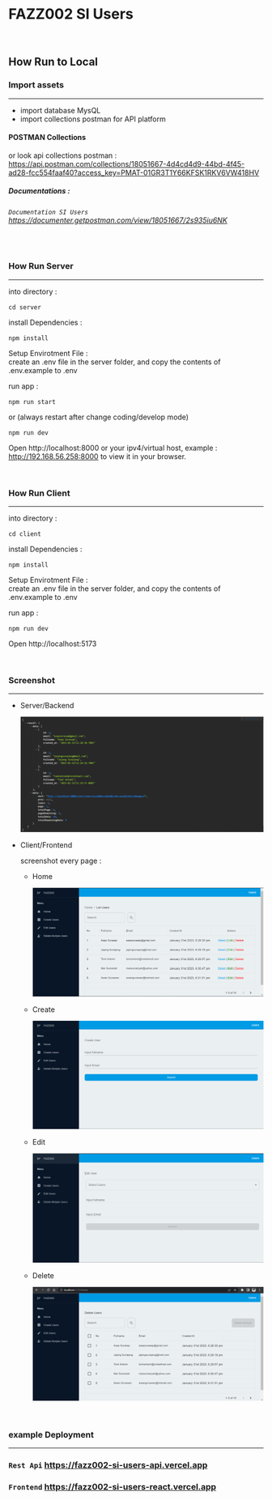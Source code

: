 # FAZZ002 SI Users

  <br/>

## How Run to Local

### Import assets

---

- import database MysQL
- import collections postman for API platform

#### POSTMAN Collections

or look api collections postman :
<https://api.postman.com/collections/18051667-4d4cd4d9-44bd-4f45-ad28-fcc554faaf40?access_key=PMAT-01GR3T1Y66KFSK1RKV6VW418HV>

##### Documentations :

###### `Documentation SI Users` <https://documenter.getpostman.com/view/18051667/2s935iu6NK>

  <br/>

### How Run Server

---

into directory :

```
cd server
```

install Dependencies :

```
npm install
```

Setup Envirotment File :
<br/>
create an .env file in the server folder, and copy the contents of .env.example to .env

run app :

```
npm run start
```

or (always restart after change coding/develop mode)

```
npm run dev
```

Open http://localhost:8000 or your ipv4/virtual host, example : http://192.168.56.258:8000 to view it in your browser.

<br/>

### How Run Client

---

into directory :

```
cd client
```

install Dependencies :

```
npm install
```

Setup Envirotment File :
<br/>
create an .env file in the server folder, and copy the contents of .env.example to .env

run app :

```
npm run dev
```

Open http://localhost:5173

<br />

### Screenshot

---

- Server/Backend

  <img src='./assets/screenshot/ss-be.png' width='auto' />

- Client/Frontend

  screenshot every page :
  <br/>

  - Home

    <img src='./assets/screenshot/ss-fe-home.png' width='auto' />

  - Create

    <img src='./assets/screenshot/ss-fe-create.png' width='auto' />

  - Edit

     <img src='./assets/screenshot/ss-fe-edit.png' width='auto' />

  - Delete

     <img src='./assets/screenshot/ss-fe-delete.png' width='auto' />

<br/>

### example Deployment

---

### `Rest Api` <https://fazz002-si-users-api.vercel.app>

### `Frontend` <https://fazz002-si-users-react.vercel.app>
